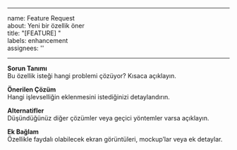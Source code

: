<!-- .github/ISSUE_TEMPLATE/feature_request.md -->
---
name: Feature Request  
about: Yeni bir özellik öner  
title: "[FEATURE] "  
labels: enhancement  
assignees: ''

---

**Sorun Tanımı**  
Bu özellik isteği hangi problemi çözüyor? Kısaca açıklayın.

**Önerilen Çözüm**  
Hangi işlevselliğin eklenmesini istediğinizi detaylandırın.

**Alternatifler**  
Düşündüğünüz diğer çözümler veya geçici yöntemler varsa açıklayın.

**Ek Bağlam**  
Özellikle faydalı olabilecek ekran görüntüleri, mockup’lar veya ek detaylar.
